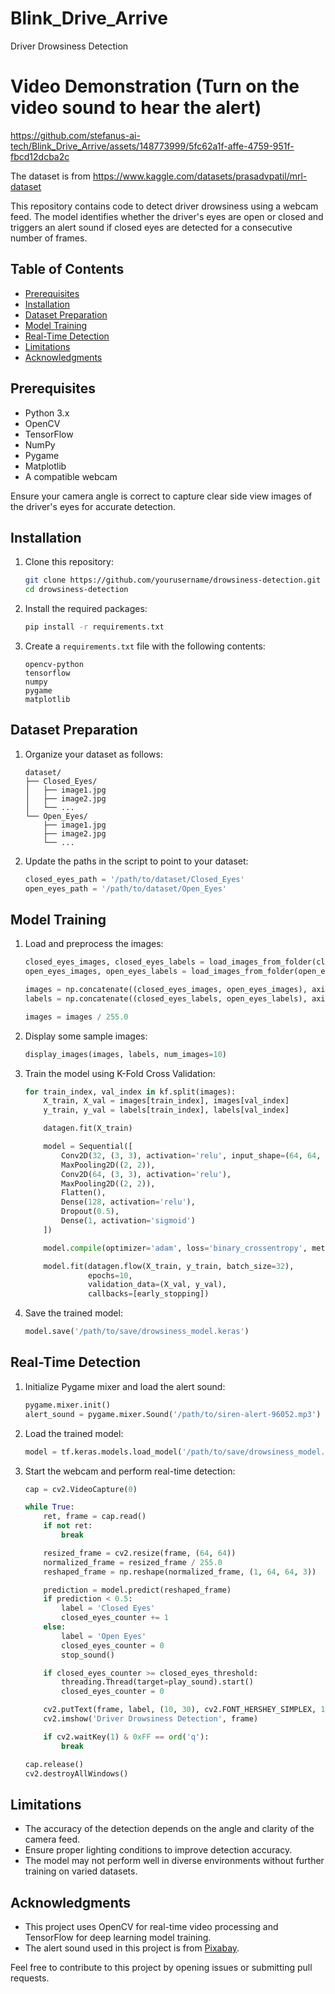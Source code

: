 # Blink_Drive_Arrive
Driver Drowsiness Detection

# Video Demonstration (Turn on the video sound to hear the alert)

https://github.com/stefanus-ai-tech/Blink_Drive_Arrive/assets/148773999/5fc62a1f-affe-4759-951f-fbcd12dcba2c

The dataset is from https://www.kaggle.com/datasets/prasadvpatil/mrl-dataset

This repository contains code to detect driver drowsiness using a webcam feed. The model identifies whether the driver's eyes are open or closed and triggers an alert sound if closed eyes are detected for a consecutive number of frames.

## Table of Contents

- [Prerequisites](#prerequisites)
- [Installation](#installation)
- [Dataset Preparation](#dataset-preparation)
- [Model Training](#model-training)
- [Real-Time Detection](#real-time-detection)
- [Limitations](#limitations)
- [Acknowledgments](#acknowledgments)

## Prerequisites

- Python 3.x
- OpenCV
- TensorFlow
- NumPy
- Pygame
- Matplotlib
- A compatible webcam

Ensure your camera angle is correct to capture clear side view images of the driver's eyes for accurate detection.

## Installation

1. Clone this repository:
   ```sh
   git clone https://github.com/yourusername/drowsiness-detection.git
   cd drowsiness-detection
   ```

2. Install the required packages:
   ```sh
   pip install -r requirements.txt
   ```

3. Create a `requirements.txt` file with the following contents:
   ```
   opencv-python
   tensorflow
   numpy
   pygame
   matplotlib
   ```

## Dataset Preparation

1. Organize your dataset as follows:
   ```
   dataset/
   ├── Closed_Eyes/
   │   ├── image1.jpg
   │   ├── image2.jpg
   │   └── ...
   └── Open_Eyes/
       ├── image1.jpg
       ├── image2.jpg
       └── ...
   ```

2. Update the paths in the script to point to your dataset:
   ```python
   closed_eyes_path = '/path/to/dataset/Closed_Eyes'
   open_eyes_path = '/path/to/dataset/Open_Eyes'
   ```

## Model Training

1. Load and preprocess the images:
   ```python
   closed_eyes_images, closed_eyes_labels = load_images_from_folder(closed_eyes_path)
   open_eyes_images, open_eyes_labels = load_images_from_folder(open_eyes_path)

   images = np.concatenate((closed_eyes_images, open_eyes_images), axis=0)
   labels = np.concatenate((closed_eyes_labels, open_eyes_labels), axis=0)

   images = images / 255.0
   ```

2. Display some sample images:
   ```python
   display_images(images, labels, num_images=10)
   ```

3. Train the model using K-Fold Cross Validation:
   ```python
   for train_index, val_index in kf.split(images):
       X_train, X_val = images[train_index], images[val_index]
       y_train, y_val = labels[train_index], labels[val_index]

       datagen.fit(X_train)

       model = Sequential([
           Conv2D(32, (3, 3), activation='relu', input_shape=(64, 64, 3)),
           MaxPooling2D((2, 2)),
           Conv2D(64, (3, 3), activation='relu'),
           MaxPooling2D((2, 2)),
           Flatten(),
           Dense(128, activation='relu'),
           Dropout(0.5),
           Dense(1, activation='sigmoid')
       ])

       model.compile(optimizer='adam', loss='binary_crossentropy', metrics=['accuracy'])

       model.fit(datagen.flow(X_train, y_train, batch_size=32), 
                 epochs=10, 
                 validation_data=(X_val, y_val),
                 callbacks=[early_stopping])
   ```

4. Save the trained model:
   ```python
   model.save('/path/to/save/drowsiness_model.keras')
   ```

## Real-Time Detection

1. Initialize Pygame mixer and load the alert sound:
   ```python
   pygame.mixer.init()
   alert_sound = pygame.mixer.Sound('/path/to/siren-alert-96052.mp3')
   ```

2. Load the trained model:
   ```python
   model = tf.keras.models.load_model('/path/to/save/drowsiness_model.keras')
   ```

3. Start the webcam and perform real-time detection:
   ```python
   cap = cv2.VideoCapture(0)
   
   while True:
       ret, frame = cap.read()
       if not ret:
           break

       resized_frame = cv2.resize(frame, (64, 64))
       normalized_frame = resized_frame / 255.0
       reshaped_frame = np.reshape(normalized_frame, (1, 64, 64, 3))

       prediction = model.predict(reshaped_frame)
       if prediction < 0.5:
           label = 'Closed Eyes'
           closed_eyes_counter += 1
       else:
           label = 'Open Eyes'
           closed_eyes_counter = 0
           stop_sound()

       if closed_eyes_counter >= closed_eyes_threshold:
           threading.Thread(target=play_sound).start()
           closed_eyes_counter = 0

       cv2.putText(frame, label, (10, 30), cv2.FONT_HERSHEY_SIMPLEX, 1, (0, 255, 0), 2)
       cv2.imshow('Driver Drowsiness Detection', frame)

       if cv2.waitKey(1) & 0xFF == ord('q'):
           break

   cap.release()
   cv2.destroyAllWindows()
   ```

## Limitations

- The accuracy of the detection depends on the angle and clarity of the camera feed.
- Ensure proper lighting conditions to improve detection accuracy.
- The model may not perform well in diverse environments without further training on varied datasets.

## Acknowledgments

- This project uses OpenCV for real-time video processing and TensorFlow for deep learning model training.
- The alert sound used in this project is from [Pixabay](https://pixabay.com/sound-effects/search/alert/).

Feel free to contribute to this project by opening issues or submitting pull requests.
